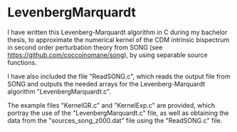 # LevenbergMarquardt

I have written this Levenberg-Marquardt algorithm in C during my bachelor thesis, to approximate the numerical kernel of the CDM intrinsic bispectrum in second order perturbation theory from SONG (see https://github.com/coccoinomane/song), by using separable source functions. 

I have also included the file "ReadSONG.c", which reads the output file from SONG and outputs the needed arrays for the Levenberg-Marquardt algorithm "LevenbergMarquardt.c". 

The example files "KernelGR.c" and "KernelExp.c" are provided, which portray the use of the "LevenbergMarquardt.c" file, as well as obtaining the data from the "sources_song_z000.dat" file using the "ReadSONG.c" file. 
